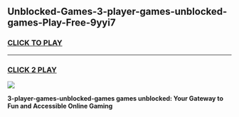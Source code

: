 
## Unblocked-Games-3-player-games-unblocked-games-Play-Free-9yyi7
<h3>
<a href="https://premium76.site?title=3-player-games-unblocked-games&ref=10A">CLICK TO PLAY</a></h3>
<hr>

<h3>
<a href="https://premium76.site?title=3-player-games-unblocked-games&ref=10A">CLICK 2 PLAY</a>
  
</h3>

<a href="https://premium76.site?title=3-player-games-unblocked-games&ref=10A"><img src="https://clearcache.store/games.png"></a>


**3-player-games-unblocked-games games unblocked: Your Gateway to Fun and Accessible Online Gaming**
